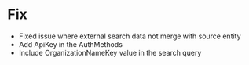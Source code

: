# Fix
- Fixed issue where external search data not merge with source entity
- Add ApiKey in the AuthMethods
- Include OrganizationNameKey value in the search query